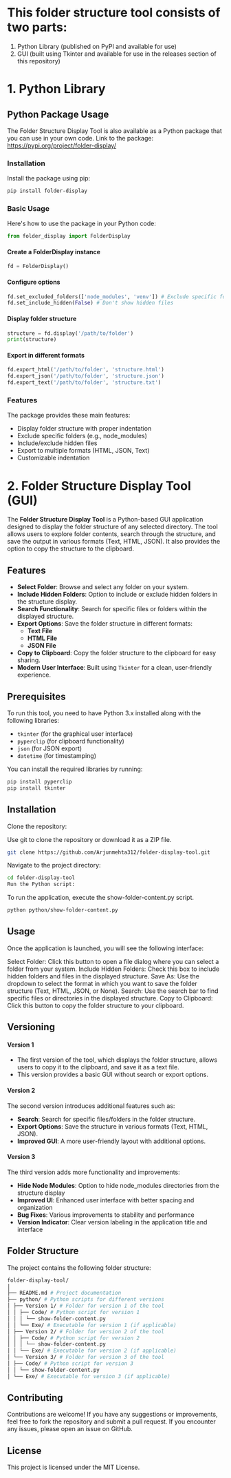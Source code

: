 # This folder structure tool consists of two parts:

1. Python Library (published on PyPI and available for use)
2. GUI (built using Tkinter and available for use in the releases section of this repository)

# 1. Python Library

## Python Package Usage

The Folder Structure Display Tool is also available as a Python package that you can use in your own code. 
Link to the package: https://pypi.org/project/folder-display/

### Installation

Install the package using pip:
```bash
pip install folder-display
```

### Basic Usage

Here's how to use the package in your Python code:

```python
from folder_display import FolderDisplay
```

#### Create a FolderDisplay instance
```python
fd = FolderDisplay()
```

#### Configure options
```python
fd.set_excluded_folders(['node_modules', 'venv']) # Exclude specific folders
fd.set_include_hidden(False) # Don't show hidden files
```

#### Display folder structure
```python
structure = fd.display('/path/to/folder')
print(structure)
```

#### Export in different formats
```python
fd.export_html('/path/to/folder', 'structure.html')
fd.export_json('/path/to/folder', 'structure.json')
fd.export_text('/path/to/folder', 'structure.txt')
```

### Features

The package provides these main features:
- Display folder structure with proper indentation
- Exclude specific folders (e.g., node_modules)
- Include/exclude hidden files
- Export to multiple formats (HTML, JSON, Text)
- Customizable indentation



# 2. Folder Structure Display Tool (GUI)

The **Folder Structure Display Tool** is a Python-based GUI application designed to display the folder structure of any selected directory. The tool allows users to explore folder contents, search through the structure, and save the output in various formats (Text, HTML, JSON). It also provides the option to copy the structure to the clipboard.

## Features

- **Select Folder**: Browse and select any folder on your system.
- **Include Hidden Folders**: Option to include or exclude hidden folders in the structure display.
- **Search Functionality**: Search for specific files or folders within the displayed structure.
- **Export Options**: Save the folder structure in different formats:
  - **Text File**
  - **HTML File**
  - **JSON File**
- **Copy to Clipboard**: Copy the folder structure to the clipboard for easy sharing.
- **Modern User Interface**: Built using `Tkinter` for a clean, user-friendly experience.

## Prerequisites

To run this tool, you need to have Python 3.x installed along with the following libraries:

- `tkinter` (for the graphical user interface)
- `pyperclip` (for clipboard functionality)
- `json` (for JSON export)
- `datetime` (for timestamping)

You can install the required libraries by running:

```bash
pip install pyperclip
pip install tkinter
```
## Installation

Clone the repository:

Use git to clone the repository or download it as a ZIP file.
```bash
git clone https://github.com/Arjunmehta312/folder-display-tool.git
```
Navigate to the project directory:
```bash
cd folder-display-tool
Run the Python script:
```
To run the application, execute the show-folder-content.py script.
```bash
python python/show-folder-content.py
```
## Usage
Once the application is launched, you will see the following interface:

Select Folder: Click this button to open a file dialog where you can select a folder from your system.
Include Hidden Folders: Check this box to include hidden folders and files in the displayed structure.
Save As: Use the dropdown to select the format in which you want to save the folder structure (Text, HTML, JSON, or None).
Search: Use the search bar to find specific files or directories in the displayed structure.
Copy to Clipboard: Click this button to copy the folder structure to your clipboard.


## Versioning

#### Version 1

- The first version of the tool, which displays the folder structure, allows users to copy it to the clipboard, and save it as a text file. 
- This version provides a basic GUI without search or export options.

#### Version 2

The second version introduces additional features such as:

- **Search**: Search for specific files/folders in the folder structure.
- **Export Options**: Save the structure in various formats (Text, HTML, JSON).
- **Improved GUI**: A more user-friendly layout with additional options.

#### Version 3

The third version adds more functionality and improvements:

- **Hide Node Modules**: Option to hide node_modules directories from the structure display
- **Improved UI**: Enhanced user interface with better spacing and organization
- **Bug Fixes**: Various improvements to stability and performance
- **Version Indicator**: Clear version labeling in the application title and interface

## Folder Structure
The project contains the following folder structure:

```bash
folder-display-tool/
│
├── README.md # Project documentation
├── python/ # Python scripts for different versions
│ ├── Version 1/ # Folder for version 1 of the tool
│ │ ├── Code/ # Python script for version 1
│ │ │ └── show-folder-content.py
│ │ └── Exe/ # Executable for version 1 (if applicable)
│ ├── Version 2/ # Folder for version 2 of the tool
│ │ ├── Code/ # Python script for version 2
│ │ │ └── show-folder-content.py
│ │ └── Exe/ # Executable for version 2 (if applicable)
│ └── Version 3/ # Folder for version 3 of the tool
│ ├── Code/ # Python script for version 3
│ │ └── show-folder-content.py
│ └── Exe/ # Executable for version 3 (if applicable)
```

## Contributing
Contributions are welcome! If you have any suggestions or improvements, feel free to fork the repository and submit a pull request. If you encounter any issues, please open an issue on GitHub.

## License
This project is licensed under the MIT License.

